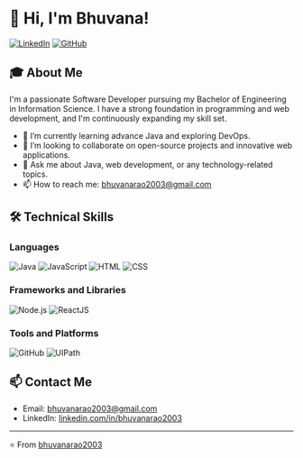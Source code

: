 # 👋 Hi, I'm Bhuvana!

[![LinkedIn](https://img.shields.io/badge/LinkedIn-0077B5?style=for-the-badge&logo=linkedin&logoColor=white)](https://www.linkedin.com/in/bhuvanarao03)
[![GitHub](https://img.shields.io/badge/GitHub-181717?style=for-the-badge&logo=github&logoColor=white)](https://github.com/bhuvanarao2003)

## 🎓 About Me

I'm a passionate Software Developer pursuing my Bachelor of Engineering in Information Science. I have a strong foundation in programming and web development, and I'm continuously expanding my skill set.

- 🌱 I’m currently learning advance Java and exploring DevOps.
- 👯 I’m looking to collaborate on open-source projects and innovative web applications.
- 💬 Ask me about Java, web development, or any technology-related topics.
- 📫 How to reach me: [bhuvanarao2003@gmail.com](mailto:bhuvanarao2003@gmail.com)

## 🛠 Technical Skills

### Languages
![Java](https://img.shields.io/badge/Java-ED8B00?style=for-the-badge&logo=java&logoColor=white)
![JavaScript](https://img.shields.io/badge/JavaScript-F7DF1E?style=for-the-badge&logo=javascript&logoColor=black)
![HTML](https://img.shields.io/badge/HTML5-E34F26?style=for-the-badge&logo=html5&logoColor=white)
![CSS](https://img.shields.io/badge/CSS3-1572B6?style=for-the-badge&logo=css3&logoColor=white)

### Frameworks and Libraries
![Node.js](https://img.shields.io/badge/Node.js-339933?style=for-the-badge&logo=nodedotjs&logoColor=white)
![ReactJS](https://img.shields.io/badge/ReactJS-E23237?style=for-the-badge&logo=reactjs&logoColor=white)

### Tools and Platforms
![GitHub](https://img.shields.io/badge/GitHub-181717?style=for-the-badge&logo=github&logoColor=white)
![UIPath](https://img.shields.io/badge/UIPath-0C4A70?style=for-the-badge&logo=uipath&logoColor=white)


## 📫 Contact Me

- Email: [bhuvanarao2003@gmail.com](mailto:bhuvanarao2003@gmail.com)
- LinkedIn: [linkedin.com/in/bhuvanarao2003](https://www.linkedin.com/in/bhuvanarao03)

---

⭐️ From [bhuvanarao2003](https://github.com/bhuvanarao2003)
